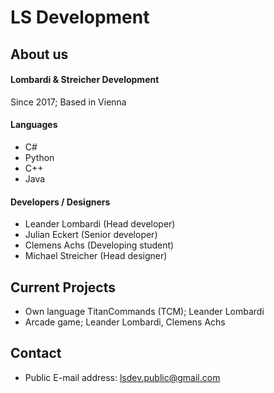 # LS Development
## About us
#### Lombardi & Streicher Development
Since 2017;
Based in Vienna
#### Languages
- C#
- Python
- C++
- Java
#### Developers / Designers
- Leander Lombardi (Head developer)
- Julian Eckert (Senior developer)
- Clemens Achs (Developing student)
- Michael Streicher (Head designer)
## Current Projects
- Own language TitanCommands (TCM); Leander Lombardi
- Arcade game; Leander Lombardi, Clemens Achs
## Contact
- Public E-mail address: lsdev.public@gmail.com
